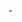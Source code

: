 -<!DOCTYPE html>

<html>

<head>

<title>Jeck</title>
<style>
h1{ color : yellow;}
</head>

<body>

  <center>

<h1>Sepak Bola</h1>

<hr>

<p>Turnamen <b>Sepak Bola</b> pada Olimpiade Musim Panas 2020 di adakan dari tanggal

<u>21 july hingga 7 Agustus 2021</u> di Jepang. Selain di Tokyo, pertandingan lainnya dimainkan di kota-kota

berikut yaitu <i>Kashima, Saitama, Sapporo, Rifu dan Yokohama. </i></p>

    </center>

  <center>

  <img src="https://cdn0-production-images-kly.akamaized.net/r3jos1PHigRysSJE_lmA4Y3WXtE=/640x360/smart/filters:quality(75):strip_icc():format(jpeg)/kly-media-production/medias/1054770/original/086206300_1539601356-035217700_1447467756-sepak-bola.jpg "

       alt="foto">

</center>

  <center>

    <a href="https://www.google.com">Google</a>

    </center>

</body>

</html>
